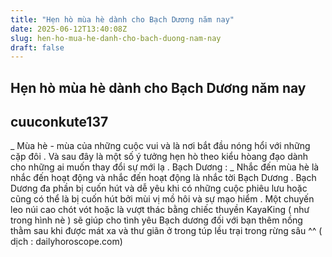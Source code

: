 ```yaml
---
title: "Hẹn hò mùa hè dành cho Bạch Dương năm nay"
date: 2025-06-12T13:40:08Z
slug: hen-ho-mua-he-danh-cho-bach-duong-nam-nay
draft: false
---
```


## Hẹn hò mùa hè dành cho Bạch Dương năm nay

## cuuconkute137

_ Mùa hè - mùa của những cuộc vui và là nơi bắt đầu nóng hổi với những cặp đôi . Và sau đây là một số ý tưởng hẹn hò theo kiểu hòang đạo dành cho những ai muốn thay đổi sự mới lạ .
Bạch Dương :
_ Nhắc đến mùa hè là nhắc đến hoạt động và nhắc đến hoạt động là nhắc tời Bạch Dương . Bạch Dương đa phần bị cuốn hút và dễ yêu khi có những cuộc phiêu lưu hoặc cũng có thể là bị cuốn hút bởi mùi vị mồ hôi và sự mạo hiểm . Một chuyến leo núi cao chót vót hoặc là vượt thác bằng chiếc thuyền KayaKing ( như trong hình nè ) sẽ giúp cho tình yêu Bạch dương đối với bạn thêm nồng thằm sau khi được mát xa và thư giãn ở trong túp lều trại trong rừng sâu ^^
( dịch : dailyhoroscope.com)